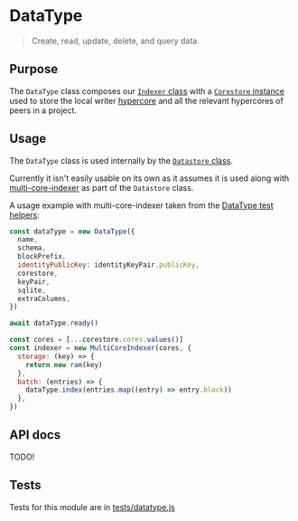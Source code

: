 # DataType

> Create, read, update, delete, and query data.

## Purpose

The `DataType` class composes our [`Indexer` class](./indexer/) with a [`Corestore` instance](https://npmjs.com/corestore) used to store the local writer [hypercore](https://npmjs.com/hypercore) and all the relevant hypercores of peers in a project.

## Usage

The `DataType` class is used internally by the [`Datastore` class](../datastore/).

Currently it isn't easily usable on its own as it assumes it is used along with [multi-core-indexer](https://npmjs.com/multi-core-indexer) as part of the `Datastore` class.

A usage example with multi-core-indexer taken from the [DataType test helpers](../../tests/helpers/datatype.js):

```js
const dataType = new DataType({
  name,
  schema,
  blockPrefix,
  identityPublicKey: identityKeyPair.publicKey,
  corestore,
  keyPair,
  sqlite,
  extraColumns,
})

await dataType.ready()

const cores = [...corestore.cores.values()]
const indexer = new MultiCoreIndexer(cores, {
  storage: (key) => {
    return new ram(key)
  },
  batch: (entries) => {
    dataType.index(entries.map((entry) => entry.block))
  },
})
```

## API docs

TODO!

## Tests

Tests for this module are in [tests/datatype.js](../../tests/datatype.js)
